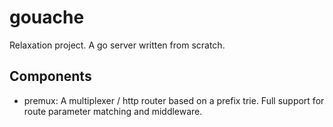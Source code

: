 # gouache

Relaxation project. A go server written from scratch.

## Components

- premux: A multiplexer / http router based on a prefix trie. Full support for route parameter matching and middleware.
